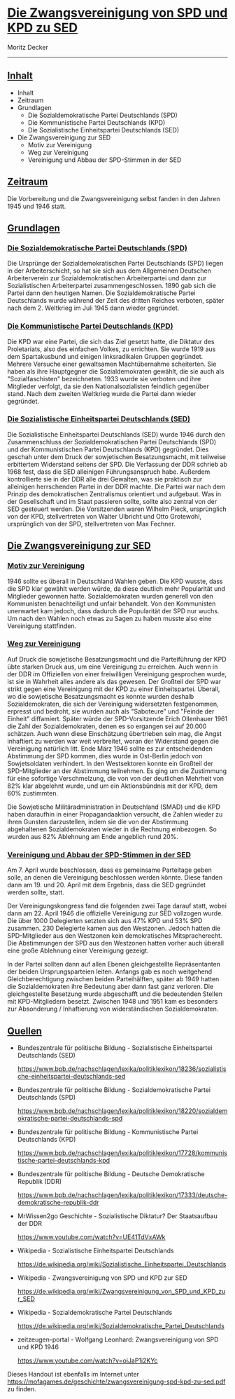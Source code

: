 
# <u>Die Zwangsvereinigung von SPD und KPD zu SED</u>
Moritz Decker

---

## <u>Inhalt</u>

- Inhalt
- Zeitraum
- Grundlagen
  - Die Sozialdemokratische Partei Deutschlands (SPD)
  - Die Kommunistische Partei Deutschlands (KPD)
  - Die Sozialistische Einheitspartei Deutschlands (SED)
- Die Zwangsvereinigung zur SED
  - Motiv zur Vereinigung
  - Weg zur Vereinigung
  - Vereinigung und Abbau der SPD-Stimmen in der SED



## <u>Zeitraum</u>

Die Vorbereitung und die Zwangsvereinigung selbst fanden in den Jahren 1945 und 1946 statt. 



## <u>Grundlagen</u>

### <u>Die Sozialdemokratische Partei Deutschlands (SPD)</u>

Die Ursprünge der Sozialdemokratischen Partei Deutschlands (SPD) liegen in der Arbeiterschicht, so hat sie sich aus dem Allgemeinen Deutschen Arbeiterverein zur Sozialdemokratischen Arbeiterpartei und dann zur Sozialistischen Arbeiterpartei zusammengeschlossen. 1890 gab sich die Partei dann den heutigen Namen. Die Sozialdemokratische Partei Deutschlands wurde während der Zeit des dritten Reiches verboten, später nach dem 2. Weltkrieg im Juli 1945 dann wieder gegründet. 

### <u>Die Kommunistische Partei Deutschlands (KPD)</u>

Die KPD war eine Partei, die sich das Ziel gesetzt hatte, die Diktatur des Proletariats, also des einfachen Volkes, zu errichten. Sie wurde 1919 aus dem Spartakusbund und einigen linksradikalen Gruppen gegründet. Mehrere Versuche einer gewaltsamen Machtübernahme scheiterten. Sie haben als ihre Hauptgegner die Sozialdemokraten gewählt, die sie auch als "Sozialfaschisten" bezeichneten. 1933 wurde sie verboten und ihre Mitglieder verfolgt, da sie den Nationalsozialisten feindlich gegenüber stand. Nach dem zweiten Weltkrieg wurde die Partei dann wieder gegründet.

### <u>Die Sozialistische Einheitspartei Deutschlands (SED)</u>

Die Sozialistische Einheitspartei Deutschlands (SED) wurde 1946 durch den Zusammenschluss der Sozialdemokratischen Partei Deutschlands (SPD) und der Kommunistischen Partei Deutschlands (KPD) gegründet. Dies geschah unter dem Druck der sowjetischen Besatzungsmacht, mit teilweise erbittertem Widerstand seitens der SPD. Die Verfassung der DDR schrieb ab 1968 fest, dass die SED alleinigen Führungsanspruch habe. Außerdem kontrollierte sie in der DDR alle drei Gewalten, was sie praktisch zur alleinigen herrschenden Partei in der DDR machte. Die Partei war nach dem Prinzip des demokratischen Zentralismus orientiert und aufgebaut. Was in der Gesellschaft und im Staat passieren sollte, sollte also zentral von der SED gesteuert werden. Die Vorsitzenden waren Wilhelm Pieck, ursprünglich von der KPD, stellvertreten von Walter Ulbricht und Otto Grotewohl, ursprünglich von der SPD, stellvertreten von Max Fechner. 



## <u>Die Zwangsvereinigung zur SED</u>

### <u>Motiv zur Vereinigung</u>

1946 sollte es überall in Deutschland Wahlen geben. Die KPD wusste, dass die SPD klar gewählt werden würde, da diese deutlich mehr Popularität und Mitglieder gewonnen hatte. Sozialdemokraten wurden generell von den Kommunisten benachteiligt und unfair behandelt. Von den Kommunisten unerwartet kam jedoch, dass dadurch die Popularität der SPD nur wuchs. Um nach den Wahlen noch etwas zu Sagen zu haben musste also eine Vereinigung stattfinden.

### <u>Weg zur Vereinigung</u>

Auf Druck die sowjetische Besatzungsmacht und die Parteiführung der KPD übte starken Druck aus, um eine Vereinigung zu erreichen. Auch wenn in der DDR im Offiziellen von einer freiwilligen Vereinigung gesprochen wurde, ist sie in Wahrheit alles andere als das gewesen. Der Großteil der SPD war strikt gegen eine Vereinigung mit der KPD zu einer Einheitspartei. Überall, wo die sowjetische Besatzungsmacht es konnte wurden deshalb Sozialdemokraten, die sich der Vereinigung widersetzten festgenommen, erpresst und bedroht, sie wurden auch als "Saboteure" und "Feinde der Einheit" diffamiert. Später würde der SPD-Vorsitzende Erich Ollenhauer 1961 die Zahl der Sozialdemokraten, denen es so ergangen sei auf 20.000 schätzen. Auch wenn diese Einschätzung übertrieben sein mag, die Angst inhaftiert zu werden war weit verbreitet, woran der Widerstand gegen die Vereinigung natürlich litt. Ende März 1946 sollte es zur entscheidenden Abstimmung der SPD kommen, dies wurde in Ost-Berlin jedoch von Sowjetsoldaten verhindert. In den Westsektoren konnte ein Großteil der SPD-Mitglieder an der Abstimmung teilnehmen. Es ging um die Zustimmung für eine sofortige Verschmelzung, die von von der deutlichen Mehrheit von 82% klar abgelehnt wurde, und um ein Aktionsbündnis mit der KPD, dem 60% zustimmten.

Die Sowjetische Militäradministration in Deutschland (SMAD) und die KPD haben daraufhin in einer Propagandaaktion versucht, die Zahlen wieder zu ihren Gunsten darzustellen, indem sie die von der Abstimmung abgehaltenen Sozialdemokraten wieder in die Rechnung einbezogen. So wurden aus 82% Ablehnung am Ende angeblich rund 20%.

### <u>Vereinigung und Abbau der SPD-Stimmen in der SED</u>

Am 7. April wurde beschlossen, dass es gemeinsame Parteitage geben solle, an denen die Vereinigung beschlossen werden könnte. Diese fanden dann am 19. und 20. April mit dem Ergebnis, dass die SED gegründet werden sollte, statt.

Der Vereinigungskongress fand die folgenden zwei Tage darauf statt, wobei dann am 22. April 1946 die offizielle Vereinigung zur SED vollzogen wurde. Die über 1000 Delegierten setzten sich aus 47% KPD und 53% SPD zusammen. 230 Delegierte kamen aus den Westzonen. Jedoch hatten die SPD-Mitglieder aus den Westzonen kein demokratisches Mitspracherecht. Die Abstimmungen der SPD aus den Westzonen hatten vorher auch überall eine große Ablehnung einer Vereinigung gezeigt.

In der Partei sollten dann auf allen Ebenen gleichgestellte Repräsentanten der beiden Ursprungsparteien leiten. Anfangs gab es noch weitgehend Gleichberechtigung zwischen beiden Parteihälften, später ab 1949 hatten die Sozialdemokraten ihre Bedeutung aber dann fast ganz verloren. Die gleichgestellte Besetzung wurde abgeschafft und die bedeutenden Stellen mit KPD-Mitgliedern besetzt. Zwischen 1948 und 1951 kam es besonders zur Absonderung / Inhaftierung von widerständischen Sozialdemokraten. 



## <u>Quellen</u>

- Bundeszentrale für politische Bildung - Sozialistische Einheitspartei Deutschlands (SED)

  https://www.bpb.de/nachschlagen/lexika/politiklexikon/18236/sozialistische-einheitspartei-deutschlands-sed

- Bundeszentrale für politische Bildung - Sozialdemokratische Partei Deutschlands (SPD)

  https://www.bpb.de/nachschlagen/lexika/politiklexikon/18220/sozialdemokratische-partei-deutschlands-spd

- Bundeszentrale für politische Bildung - Kommunistische Partei Deutschlands (KPD)

  https://www.bpb.de/nachschlagen/lexika/politiklexikon/17728/kommunistische-partei-deutschlands-kpd

- Bundeszentrale für politische Bildung - Deutsche Demokratische Republik (DDR)

  https://www.bpb.de/nachschlagen/lexika/politiklexikon/17333/deutsche-demokratische-republik-ddr
  
- MrWissen2go Geschichte - Sozialistische Diktatur? Der Staatsaufbau der DDR

  https://www.youtube.com/watch?v=UE41TdVxAWk

- Wikipedia - Sozialistische Einheitspartei Deutschlands

  https://de.wikipedia.org/wiki/Sozialistische_Einheitspartei_Deutschlands

- Wikipedia - Zwangsvereinigung von SPD und KPD zur SED 

  https://de.wikipedia.org/wiki/Zwangsvereinigung_von_SPD_und_KPD_zur_SED
  
- Wikipedia - Sozialdemokratische Partei Deutschlands

  https://de.wikipedia.org/wiki/Sozialdemokratische_Partei_Deutschlands

- zeitzeugen-portal - Wolfgang Leonhard: Zwangsvereinigung von SPD und KPD 1946

  https://www.youtube.com/watch?v=oiJaP1i2KYc



Dieses Handout ist ebenfalls im Internet unter https://mofagames.de/geschichte/zwangsvereinigung-spd-kpd-zu-sed.pdf zu finden.